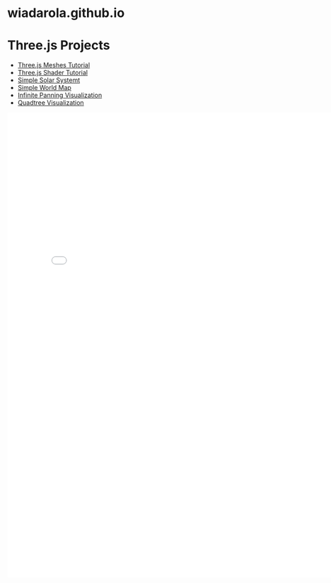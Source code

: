 # wiadarola.github.io

<h1>Three.js Projects</h1>

<ul>
  <li><a href="wiadarola.github.io/threejs-meshes-tutorial">Three.js Meshes Tutorial</a></li>
  <li><a href="wiadarola.github.io/threejs-shader-tutorial">Three.js Shader Tutorial</a></li>
  <li><a href="wiadarola.github.io/simple-solar-system">Simple Solar Systemt</a></li>
  <li><a href="wiadarola.github.io/simple-world-map">Simple World Map</a></li>
  <li><a href="wiadarola.github.io/infinite-panning-visualization">Infinite Panning Visualization</a></li>
  <li><a href="wiadarola.github.io/quadtree-visualization">Quadtree Visualization</a></li>
  </ul>

<embed src="Resume.pdf" width="800px" height="1050px" />
